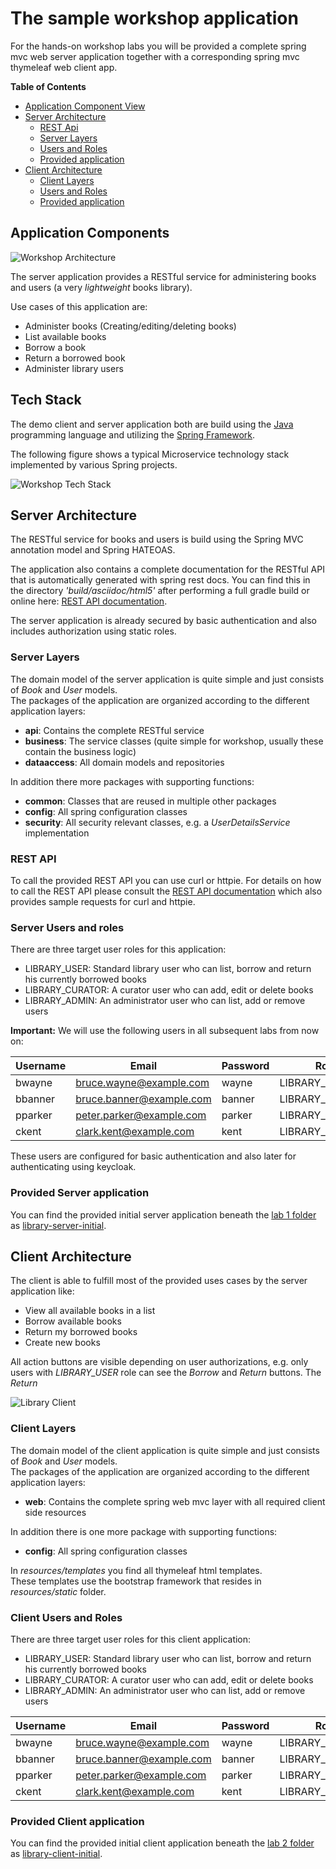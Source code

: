 # The sample workshop application

For the hands-on workshop labs you will be provided a complete spring mvc web server application together
with a corresponding spring mvc thymeleaf web client app.    

__Table of Contents__

* [Application Component View](#application-components)
* [Server Architecture](#server-architecture)
  * [REST Api](#rest-api)
  * [Server Layers](#server-layers)
  * [Users and Roles](#server-users-and-roles)
  * [Provided application](#provided-server-application)
* [Client Architecture](#client-architecture)
  * [Client Layers](#client-layers)
  * [Users and Roles](#client-users-and-roles)
  * [Provided application](#provided-client-application)

## Application Components

![Workshop Architecture](../docs/images/demo-architecture.png)

The server application provides a RESTful service for administering books and users 
(a very _lightweight_ books library).

Use cases of this application are:

* Administer books (Creating/editing/deleting books)
* List available books
* Borrow a book
* Return a borrowed book
* Administer library users 

## Tech Stack

The demo client and server application both are build using the [Java](https://adoptopenjdk.net/) programming language and utilizing
the [Spring Framework](https://spring.io).

The following figure shows a typical Microservice technology stack implemented by various Spring projects.

![Workshop Tech Stack](images/spring_tech_stack.png)

## Server Architecture

The RESTful service for books and users is build using the Spring MVC annotation model and Spring HATEOAS.

The application also contains a complete documentation for the RESTful API that is automatically 
generated with spring rest docs. You can find this in the directory _'build/asciidoc/html5'_ after performing a full 
gradle build or online here: [REST API documentation](https://andifalk.github.io/secure-oauth2-oidc-workshop/api-doc.html).

The server application is already secured by basic authentication and also includes authorization using static roles. 

### Server Layers

The domain model of the server application is quite simple and just consists of _Book_ and _User_ models.   
The packages of the application are organized according to the different application layers:

* __api__: Contains the complete RESTful service
* __business__: The service classes (quite simple for workshop, usually these contain the business logic)
* __dataaccess__: All domain models and repositories

In addition there more packages with supporting functions:

* __common__: Classes that are reused in multiple other packages
* __config__: All spring configuration classes
* __security__: All security relevant classes, e.g. a _UserDetailsService_ implementation

### REST API

To call the provided REST API you can use curl or httpie. 
For details on how to call the REST API please consult the [REST API documentation](https://andifalk.github.io/secure-oauth2-oidc-workshop/api-doc.html) 
which also provides sample requests for curl and httpie.

### Server Users and roles

There are three target user roles for this application:

* LIBRARY_USER: Standard library user who can list, borrow and return his currently borrowed books
* LIBRARY_CURATOR: A curator user who can add, edit or delete books
* LIBRARY_ADMIN: An administrator user who can list, add or remove users

__Important:__ We will use the following users in all subsequent labs from now on:

| Username | Email                    | Password | Role            |
| ---------| ------------------------ | -------- | --------------- |
| bwayne   | bruce.wayne@example.com  | wayne    | LIBRARY_USER    |
| bbanner  | bruce.banner@example.com | banner   | LIBRARY_USER    |
| pparker  | peter.parker@example.com | parker   | LIBRARY_CURATOR |
| ckent    | clark.kent@example.com   | kent     | LIBRARY_ADMIN   |

These users are configured for basic authentication and also later for authenticating using keycloak.

### Provided Server application

You can find the provided initial server application beneath the [lab 1 folder](../lab1) as 
[library-server-initial](../lab1/library-server-initial).

## Client Architecture

The client is able to fulfill most of the provided uses cases by the server application like:

* View all available books in a list
* Borrow available books
* Return my borrowed books
* Create new books

All action buttons are visible depending on user authorizations, e.g. only users with _LIBRARY_USER_ role can see
the _Borrow_ and _Return_ buttons. The _Return_

![Library Client](../docs/images/library_client.png)

### Client Layers

The domain model of the client application is quite simple and just consists of _Book_ and _User_ models.   
The packages of the application are organized according to the different application layers:

* __web__: Contains the complete spring web mvc layer with all required client side resources

In addition there is one more package with supporting functions:

* __config__: All spring configuration classes

In _resources/templates_ you find all thymeleaf html templates.  
These templates use the bootstrap framework that resides 
in _resources/static_ folder.

### Client Users and Roles

There are three target user roles for this client application:

* LIBRARY_USER: Standard library user who can list, borrow and return his currently borrowed books
* LIBRARY_CURATOR: A curator user who can add, edit or delete books
* LIBRARY_ADMIN: An administrator user who can list, add or remove users

| Username | Email                    | Password | Role            |
| ---------| ------------------------ | -------- | --------------- |
| bwayne   | bruce.wayne@example.com  | wayne    | LIBRARY_USER    |
| bbanner  | bruce.banner@example.com | banner   | LIBRARY_USER    |
| pparker  | peter.parker@example.com | parker   | LIBRARY_CURATOR |
| ckent    | clark.kent@example.com   | kent     | LIBRARY_ADMIN   |

### Provided Client application

You can find the provided initial client application beneath the [lab 2 folder](../lab2) as 
[library-client-initial](../lab2/library-client-initial).

